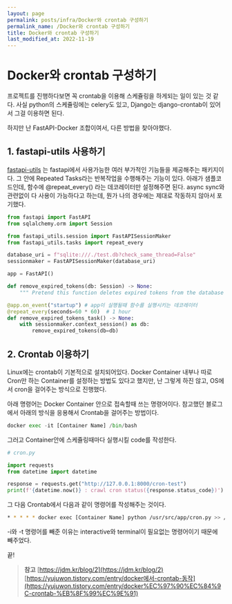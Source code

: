 ```yaml
---
layout: page
permalink: posts/infra/Docker와 crontab 구성하기
permalink_name: /Docker와 crontab 구성하기
title: Docker와 crontab 구성하기
last_modified_at: 2022-11-19
---
```

# Docker와 crontab 구성하기

프로젝트를 진행하다보면 꼭 crontab을 이용해 스케쥴링을 하게되는 일이 있는 것 같다. 사실 python의 스케쥴링에는 celery도 있고, Django는 django-crontab이 있어서 그걸 이용하면 된다. 

하지만 난 FastAPI-Docker 조합이여서, 다른 방법을 찾아야했다.

## 1. fastapi-utils 사용하기

[fastapi-utils](https://fastapi-utils.davidmontague.xyz/) 는 fastapi에서 사용가능한 여러 부가적인 기능들을 제공해주는 패키지이다. 그 안에 Repeated Tasks라는 반복작업을 수행해주는 기능이 있다. 아래가 샘플코드인데, 함수에 @repeat_every() 라는 데코레이터만 설정해주면 된다. async sync와 관련없이 다 사용이 가능하다고 하는데, 뭔가 나의 경우에는 제대로 작동하지 않아서 포기했다.

```python
from fastapi import FastAPI
from sqlalchemy.orm import Session

from fastapi_utils.session import FastAPISessionMaker
from fastapi_utils.tasks import repeat_every

database_uri = f"sqlite:///./test.db?check_same_thread=False"
sessionmaker = FastAPISessionMaker(database_uri)

app = FastAPI()

def remove_expired_tokens(db: Session) -> None:
    """ Pretend this function deletes expired tokens from the database """

@app.on_event("startup") # app이 실행될때 함수를 실행시키는 데코레이터
@repeat_every(seconds=60 * 60)  # 1 hour
def remove_expired_tokens_task() -> None:
    with sessionmaker.context_session() as db:
        remove_expired_tokens(db=db)
```

## 2. Crontab 이용하기

Linux에는 crontab이 기본적으로 설치되어있다. Docker Container 내부나 따로 Cron만 하는 Container를 설정하는 방법도 있다고 했지만, 난 그렇게 하진 않고, OS에서 cron을 걸어주는 방식으로 진행했다.

 아래 명령어는 Docker Container 안으로 접속할때 쓰는 명령어이다. 참고했던 블로그에서 아래의 방식을 응용해서 Crontab을 걸어주는 방법이다.

```python
docker exec -it [Container Name] /bin/bash
```

그러고 Container안에 스케쥴링때마다 실행시킬 code를 작성한다.

```python
# cron.py

import requests
from datetime import datetime

response = requests.get("http://127.0.0.1:8000/cron-test")
print(f'{datetime.now()} : crawl cron status({response.status_code})')
```

그 다음 Crontab에서 다음과 같이 명령어를 작성해주는 것이다.

```bash
* * * * * docker exec [Container Name] python /usr/src/app/cron.py >> /home/ec2-user/cron.log 2>&1
```

-i와 -t 명령어를 빼준 이유는 interactive와 terminal이 필요없는 명령어이기 때문에 빼주었다.

끝!

> **참고**
[https://jdm.kr/blog/2](https://jdm.kr/blog/2)
[https://yujuwon.tistory.com/entry/docker에서-crontab-동작](https://yujuwon.tistory.com/entry/docker%EC%97%90%EC%84%9C-crontab-%EB%8F%99%EC%9E%91)
>